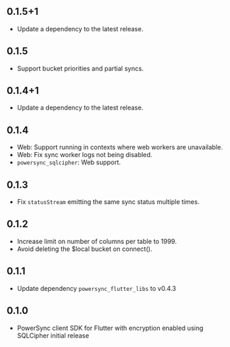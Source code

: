 ## 0.1.5+1

 - Update a dependency to the latest release.

## 0.1.5

 - Support bucket priorities and partial syncs.

## 0.1.4+1

 - Update a dependency to the latest release.

## 0.1.4

 - Web: Support running in contexts where web workers are unavailable.
 - Web: Fix sync worker logs not being disabled.
 - `powersync_sqlcipher`: Web support.

## 0.1.3

 - Fix `statusStream` emitting the same sync status multiple times.

## 0.1.2

 - Increase limit on number of columns per table to 1999.
 - Avoid deleting the $local bucket on connect().

## 0.1.1

 - Update dependency `powersync_flutter_libs` to v0.4.3

## 0.1.0

 - PowerSync client SDK for Flutter with encryption enabled using SQLCipher initial release

